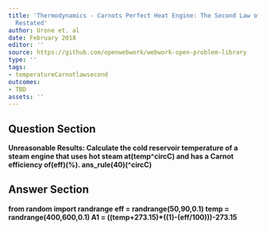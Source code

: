 ```yaml
---
title: 'Thermodynamics - Carnots Perfect Heat Engine: The Second Law of Thermodynamics
  Restated'
author: Urone et. al
date: February 2018
editor: ''
source: https://github.com/openwebwork/webwork-open-problem-library
type: ''
tags:
- temperatureCarnotlawsecond
outcomes:
- TBD
assets: ''
---
```


## Question Section 

<b>
<b>Unreasonable Results:<b> Calculate the cold reservoir temperature of a steam engine that uses hot steam at(temp^circC) and has a Carnot efficiency of(eff)(%).
ans_rule(40)(^circC)


## Answer Section

from random import randrange
eff = randrange(50,90,0.1)
temp = randrange(400,600,0.1)
A1 = ((temp+273.15)*((1)-(eff/100)))-273.15